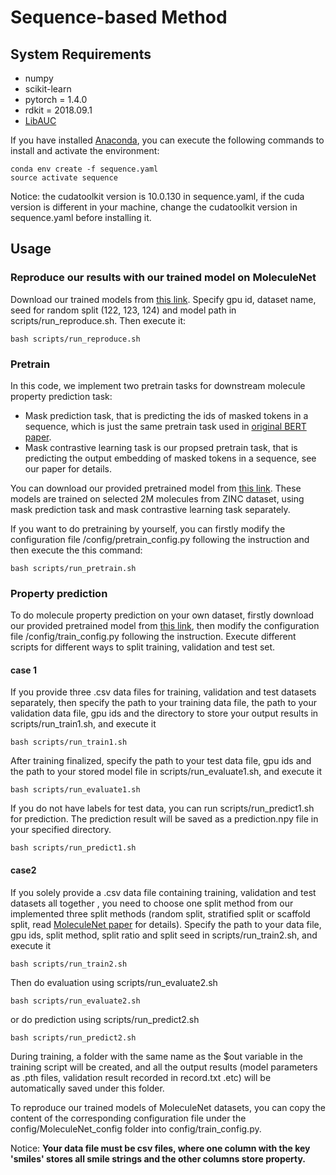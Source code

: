 # Sequence-based Method
## System Requirements
- numpy
- scikit-learn
- pytorch = 1.4.0
- rdkit = 2018.09.1
- [LibAUC](https://github.com/yzhuoning/LibAUC)

If you have installed [Anaconda](https://www.anaconda.com/), you can execute the following commands to install and activate the environment:
```
conda env create -f sequence.yaml
source activate sequence
```
Notice: the cudatoolkit version is 10.0.130 in sequence.yaml, if the cuda version is different in your machine, change the cudatoolkit version in sequence.yaml before installing it.
## Usage
### Reproduce our results with our trained model on MoleculeNet
Download our trained models from [this link](https://drive.google.com/drive/folders/1mmYvDaYLnAwACNS52rVaBkmIlUgBHEmc?usp=sharing). Specify gpu id, dataset name, seed for random split (122, 123, 124) and model path in scripts/run_reproduce.sh. Then execute it:
```
bash scripts/run_reproduce.sh
```
### Pretrain
In this code, we implement two pretrain tasks for downstream molecule property prediction task:
- Mask prediction task, that is predicting the ids of masked tokens in a sequence, which is just the same pretrain task used in [original BERT paper](https://arxiv.org/abs/1810.04805).
- Mask contrastive learning task is our propsed pretrain task, that is predicting the output embedding of masked tokens in a sequence, see our paper for details.

You can download our provided pretrained model from [this link](https://drive.google.com/drive/folders/1auvkx5e-3OI9kUeH8CjVm8e9R1kLgz5H?usp=sharing). These models are trained on selected 2M molecules from ZINC dataset, using mask prediction task and mask contrastive learning task separately. 

If you want to do pretraining by yourself, you can firstly modify the configuration file /config/pretrain_config.py following the instruction and then execute the this command:
```
bash scripts/run_pretrain.sh
```
### Property prediction
To do molecule property prediction on your own dataset, firstly download our provided pretrained model from [this link](https://drive.google.com/drive/folders/1auvkx5e-3OI9kUeH8CjVm8e9R1kLgz5H?usp=sharing), then modify the configuration file /config/train_config.py following the instruction. Execute different scripts for different ways to split training, validation and test set.
#### **case 1**
If you provide three .csv data files for training, validation and test datasets separately, then specify the path to your training data file, the path to your validation data file, gpu ids and the directory to store your output results in scripts/run_train1.sh, and execute it
```
bash scripts/run_train1.sh
```
After training finalized, specify the path to your test data file, gpu ids and the path to your stored model file in scripts/run_evaluate1.sh, and execute it
```
bash scripts/run_evaluate1.sh
```
If you do not have labels for test data, you can run scripts/run_predict1.sh for prediction. The prediction result will be saved as a prediction.npy file in your specified directory.
```
bash scripts/run_predict1.sh
```

#### **case2**
If you solely provide a .csv data file containing training, validation and test datasets all together , you need to choose one split method from our implemented three split methods (random split, stratified split or scaffold split, read [MoleculeNet paper](https://www.ncbi.nlm.nih.gov/pmc/articles/PMC5868307/) for details). Specify the path to your data file, gpu ids, split method, split ratio and split seed in scripts/run_train2.sh, and execute it
```
bash scripts/run_train2.sh
```
Then do evaluation using scripts/run_evaluate2.sh
```
bash scripts/run_evaluate2.sh
```
or do prediction using scripts/run_predict2.sh
```
bash scripts/run_predict2.sh
```

During training, a folder with the same name as the $out variable in the training script will be created, and all the output results (model parameters as .pth files, validation result recorded in record.txt .etc) will be automatically saved under this folder.

To reproduce our trained models of MoleculeNet datasets, you can copy the content of the corresponding configuration file under the config/MoleculeNet_config folder into config/train_config.py. 

Notice: **Your data file must be csv files, where one column with the key 'smiles' stores all smile strings and the other columns store property.**